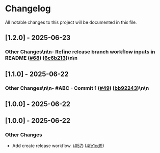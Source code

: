 # Changelog

All notable changes to this project will be documented in this file.

## [1.2.0] - 2025-06-23

### Other Changes\n\n- Refine release branch workflow inputs in README ([#68](https://github.com//pull/68)) ([6c6b213](https://github.com//commit/6c6b213))\n\n
## [1.1.0] - 2025-06-22

### Other Changes\n\n- #ABC - Commit 1 ([#49](https://github.com//pull/49)) ([bb92243](https://github.com//commit/bb92243))\n\n
## [1.0.0] - 2025-06-22
## [1.0.0] - 2025-06-22

### Other Changes

- Add create release workflow. ([#57](https://github.com//pull/57)) ([4fe1cd9](https://github.com//commit/4fe1cd9))

